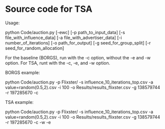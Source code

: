 # Source code for TSA

Usage:

python Code/auction.py [-ewc] [-p path_to_input_data] [-s file_with_influence_data] [-a file_with_advertiser_data] [-i number_of_iterations] [-o path_for_output] [-g seed_for_group_split] [-r seed_for_random_allocation]

For the baseline (BORGS), run with the -c option, without the -e and -w option.
For TSA, runt with the -c, -e, and -w option.

BORGS example:

python Code/auction.py -p Flixster/ -s influence_10_iterations_top.csv -a value=random(0.5,2).csv -i 100 -o Results/results_flixster.csv -g 138579744 -r 197285670 -c

TSA example:

python Code/auction.py -p Flixster/ -s influence_10_iterations_top.csv -a value=random(0.5,2).csv -i 100 -o Results/results_flixster.csv -g 138579744 -r 197285670 -c -w -e
